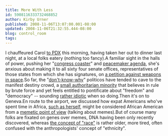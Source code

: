 ```yaml
---
title: More With Less
id: 5908116333732468852
author: Kirby Urner
published: 2008-11-06T13:07:00.001-08:00
updated: 2008-11-06T21:32:55.444-08:00
blog: control_room
tags: 
---
```


I chauffeured Carol [to PDX](http://www.flickr.com/photos/17157315@N00/2899624515/) this morning, having taken her out to dinner last night, at a local folks eatery (nothing too fancy).A familiar sight in the halls of power, pushing her "[congress coaster](http://www.flickr.com/photos/17157315@N00/2962186873/in/photostream/)" and [peacemaker agenda](http://disarm.wilpf.org/), she's anxious about making it to all sixty four senate offices, representatives of those states from which she has signatures, on [a petition against weapons in space](http://www.wilpf.org/PAROSPetition).So far, the "[don't-know-why](http://mybizmo.blogspot.com/2006/03/why-we-fight-movie-review.html)" politicos have tended to cave to the manifest destiny crowd, a  [small authoritarian minority](http://controlroom.blogspot.com/2008/07/on-individualism-transcendentalism.html) that believes in rule by brute force and yet feels entitled to pontificate about "freedom" and "democracy" -- sounding [rather idiotic](http://worldgame.blogspot.com/2007/04/idiocracy-movie-review.html) when so doing.Then it's on to Geneva.En route to the airport, we discussed how expat Americans who've spent time in Africa, [such as herself](http://www.flickr.com/photos/17157315@N00/2766688032/), might be considered African American from a [memetic point of view](http://mybizmo.blogspot.com/2005/02/hotel-rwanda-movie-review.html) (talking about memes).But of course many folks are fixated on genes over memes, DNA having been only recently discovered, whereas [the concept of "race"](http://www.grunch.net/synergetics/terms.html#race) is rather older, more tired, often confused with the anthropologists' concept of "ethnicity".